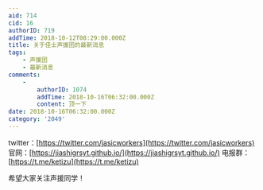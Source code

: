 ```yaml
---
aid: 714
cid: 16
authorID: 719
addTime: 2018-10-12T08:29:00.000Z
title: 关于佳士声援团的最新消息
tags:
    - 声援团
    - 最新消息
comments:
    -
        authorID: 1074
        addTime: 2018-10-16T06:32:00.000Z
        content: 顶一下
date: 2018-10-16T06:32:00.000Z
category: '2049'
---
```


twitter：[https://twitter.com/jasicworkers](https://twitter.com/jasicworkers) 官网：[https://jiashigrsyt.github.io/](https://jiashigrsyt.github.io/) 电报群：[https://t.me/ketizu](https://t.me/ketizu)

希望大家关注声援同学！
